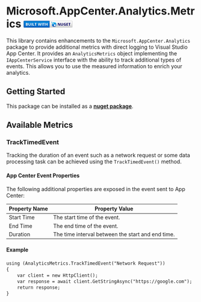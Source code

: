 # Microsoft.AppCenter.Analytics.Metrics [![](https://raw.githubusercontent.com/pixel-cookers/built-with-badges/master/nuget/nuget-long.png)](https://www.nuget.org/packages/AppCenter.Analytics.Metrics)

This library contains enhancements to the `Microsoft.AppCenter.Analytics` package to provide additional metrics with direct logging to Visual Studio App Center. It provides an `AnalyticsMetrics` object implementing the `IAppCenterService` interface with the ability to track additional types of events. This allows you to use the measured information to enrich your analytics.

## Getting Started

This package can be installed as a **[nuget package](https://www.nuget.org/packages/AppCenter.Analytics.Metrics)**.

## Available Metrics

### TrackTimedEvent

Tracking the duration of an event such as a network request or some data processing task can be achieved using the `TrackTimedEvent()` method. 

#### App Center Event Properties

The following additional properties are exposed in the event sent to App Center:

| Property Name		| Property Value    									|
|----------------	|--------------------									|
| Start Time		| The start time of the event.							|
| End Time			| The end time of the event. 							|
| Duration			| The time interval between the start and end time. 	|

#### Example
```
using (AnalyticsMetrics.TrackTimedEvent("Network Request"))
{
	var client = new HttpClient();
	var response = await client.GetStringAsync("https://google.com");
	return response;
}
```